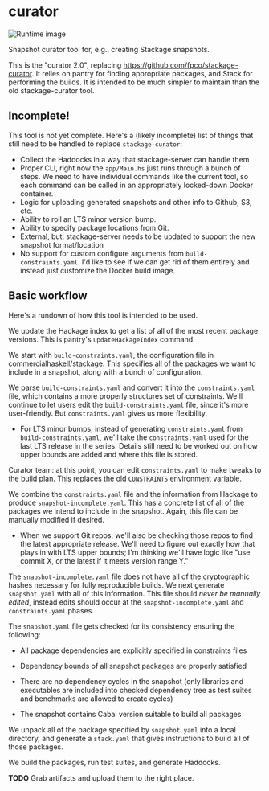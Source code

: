 # curator

![Runtime image](https://github.com/commercialhaskell/curator/workflows/Runtime%20image/badge.svg)

Snapshot curator tool for, e.g., creating Stackage snapshots.

This is the "curator 2.0", replacing
https://github.com/fpco/stackage-curator. It relies on pantry for
finding appropriate packages, and Stack for performing the builds. It
is intended to be much simpler to maintain than the old
stackage-curator tool.

## Incomplete!

This tool is not yet complete. Here's a (likely incomplete) list of
things that still need to be handled to replace `stackage-curator`:

* Collect the Haddocks in a way that stackage-server can handle them
* Proper CLI, right now the `app/Main.hs` just runs through a bunch of
  steps. We need to have individual commands like the current tool, so
  each command can be called in an appropriately locked-down Docker
  container.
* Logic for uploading generated snapshots and other info to Github,
  S3, etc.
* Ability to roll an LTS minor version bump.
* Ability to specify package locations from Git.
* External, but: stackage-server needs to be updated to support the
  new snapshot format/location
* No support for custom configure arguments from `build-constraints.yaml`. I'd
  like to see if we can get rid of them entirely and instead just customize the
  Docker build image.

## Basic workflow

Here's a rundown of how this tool is intended to be used.

We update the Hackage index to get a list of all of the most recent
package versions. This is pantry's `updateHackageIndex` command.

We start with `build-constraints.yaml`, the configuration file in
commercialhaskell/stackage. This specifies all of the packages we want
to include in a snapshot, along with a bunch of configuration.

We parse `build-constraints.yaml` and convert it into the
`constraints.yaml` file, which contains a more properly structures set
of constraints. We'll continue to let users edit the
`build-constraints.yaml` file, since it's more user-friendly. But
`constraints.yaml` gives us more flexibility.

* For LTS minor bumps, instead of generating `constraints.yaml` from
  `build-constraints.yaml`, we'll take the `constraints.yaml` used for
  the last LTS release in the series. Details still need to be worked
  out on how upper bounds are added and where this file is stored.

Curator team: at this point, you can edit `constraints.yaml` to make
tweaks to the build plan. This replaces the old `CONSTRAINTS`
environment variable.

We combine the `constraints.yaml` file and the information from
Hackage to produce `snapshot-incomplete.yaml`. This has a concrete
list of all of the packages we intend to include in the
snapshot. Again, this file can be manually modified if desired.

* When we support Git repos, we'll also be checking those repos to
  find the latest appropriate release. We'll need to figure out
  exactly how that plays in with LTS upper bounds; I'm thinking we'll
  have logic like "use commit X, or the latest if it meets version
  range Y."

The `snapshot-incomplete.yaml` file does not have all of the
cryptographic hashes necessary for fully reproducible builds. We next
generate `snapshot.yaml` with all of this information. This file
should _never be manually edited_, instead edits should occur at the
`snapshot-incomplete.yaml` and `constraints.yaml` phases.

The `snapshot.yaml` file gets checked for its consistency ensuring the
following:

* All package dependencies are explicitly specified in constraints files

* Dependency bounds of all snapshot packages are properly satisfied

* There are no dependency cycles in the snapshot (only libraries and
  executables are included into checked dependency tree as test suites and
  benchmarks are allowed to create cycles)

* The snapshot contains Cabal version suitable to build all packages

We unpack all of the package specified by `snapshot.yaml` into a local
directory, and generate a `stack.yaml` that gives instructions to
build all of those packages.

We build the packages, run test suites, and generate Haddocks.

__TODO__ Grab artifacts and upload them to the right place.
